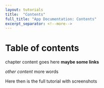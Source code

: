```yaml
---
layout: tutorials
title:  "Contents"
full_title: "App Documentation: Contents"
excerpt_separator: <!--more-->
---
```


# Table of contents

chapter content goes here
__maybe some links__


_other content_
more words


<!--more-->
Here
then is the
full tutorial with
screenshots
